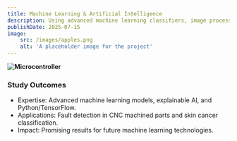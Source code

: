 ```yaml
---
title: Machine Learning & Artificial Intelligence
description: Using advanced machine learning classifiers, image processing tools and neural networks, these tools are fundamental for operational efficiency. 
publishDate: 2025-07-15
image:
    src: /images/apples.png
    alt: 'A placeholder image for the project'
---
```


**![Microcontroller](/images/apples.png)**

### Study Outcomes
- Expertise:
Advanced machine learning models, explainable AI, and Python/TensorFlow.
- Applications:
Fault detection in CNC machined parts and skin cancer classification.
- Impact:
Promising results for future machine learning technologies.